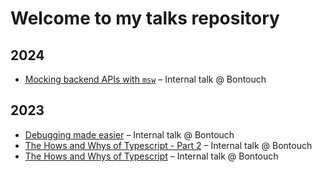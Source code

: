 # Welcome to my talks repository

## 2024

* [Mocking backend APIs with `msw`](https://github.com/perenstrom/talks/tree/main/2024-04-10-msw) – Internal talk @ Bontouch

## 2023
* [Debugging made easier](https://github.com/perenstrom/talks/tree/main/2023-10-25-debugging) – Internal talk @ Bontouch
* [The Hows and Whys of Typescript - Part 2](https://github.com/perenstrom/talks/tree/main/2023-04-12-typescript-2) – Internal talk @ Bontouch
* [The Hows and Whys of Typescript](https://github.com/perenstrom/talks/tree/main/2023-03-29-typescript) – Internal talk @ Bontouch